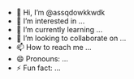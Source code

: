 - 👋 Hi, I’m @assqdowkkwdk
- 👀 I’m interested in ...
- 🌱 I’m currently learning ...
- 💞️ I’m looking to collaborate on ...
- 📫 How to reach me ...
- 😄 Pronouns: ...
- ⚡ Fun fact: ...

<!---
assqdowkkwdk/assqdowkkwdk is a ✨ special ✨ repository because its `README.md` (this file) appears on your GitHub profile.
You can click the Preview link to take a look at your changes.
--->
